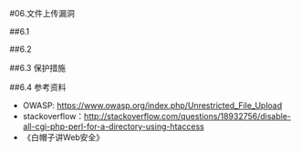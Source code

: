 #06.文件上传漏洞

##6.1 

##6.2 

##6.3 保护措施

##6.4 参考资料

* OWASP: https://www.owasp.org/index.php/Unrestricted_File_Upload
* stackoverflow：http://stackoverflow.com/questions/18932756/disable-all-cgi-php-perl-for-a-directory-using-htaccess
* 《白帽子讲Web安全》
